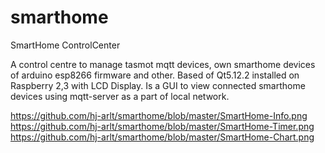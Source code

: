 # smarthome
SmartHome ControlCenter

A control centre to manage tasmot mqtt devices, own smarthome devices of 
arduino esp8266 firmware and other. 
Based of Qt5.12.2 installed on Raspberry 2,3 with LCD Display.
Is a GUI to view connected smarthome devices using mqtt-server
as a part of local network.

https://github.com/hj-arlt/smarthome/blob/master/SmartHome-Info.png
https://github.com/hj-arlt/smarthome/blob/master/SmartHome-Timer.png
https://github.com/hj-arlt/smarthome/blob/master/SmartHome-Chart.png

